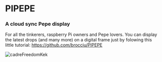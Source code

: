 # PIPEPE
### A cloud sync Pepe display 

For all the tinkerers, raspberry Pi owners and Pepe lovers.
You can display the latest drops (and many more) on a digital frame just by folowing this little tutorial:
https://github.com/brocciu/PIPEPE

![cadreFreedomKek](https://user-images.githubusercontent.com/114665705/193035465-f288e907-e604-4195-b5f6-0460b169d589.png)


